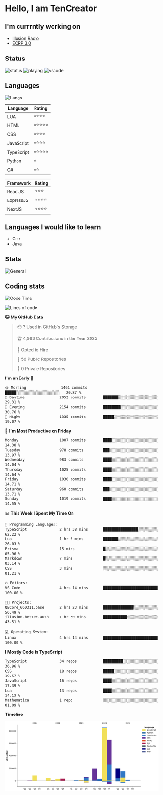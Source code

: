 # Hello, I am TenCreator

## I'm currrntly working on
- [Illusion Radio](https://illusionradio.co.uk/)
- [ECRP 3.0](http://github.com/Emerald-Coast-Roleplay/)

## Status
![status](https://api.statusbadges.me/badge/status/518334475038359555?simple=true&style=for-the-badge)
![playing](https://api.statusbadges.me/badge/playing/518334475038359555?style=for-the-badge)
![vscode](https://api.statusbadges.me/badge/vscode/518334475038359555?style=for-the-badge)

## Languages
![Langs](https://github-readme-stats.vercel.app/api/top-langs/?username=tencreator&layout=compact&theme=radical)


|Language|Rating|
|--------|------|
|LUA|⭐️⭐️⭐️⭐️|
|HTML|⭐️⭐️⭐️⭐️⭐️|
|CSS|⭐️⭐️⭐️⭐️|
|JavaScript|⭐️⭐️⭐️⭐️|
|TypeScript|⭐️⭐️⭐️⭐️⭐️|
|Python|⭐️|
|C#|⭐️⭐️ |

|Framework|Rating|
|--------|------|
|ReactJS|⭐️⭐️⭐|
|ExpressJS|⭐️⭐️⭐️⭐️|
|NextJS|⭐️⭐️⭐⭐️|

## Languages I would like to learn
- C++
- Java

## Stats
![General](https://github-readme-stats.vercel.app/api?username=tencreator&show_icons=true&theme=radical)

## Coding stats

<!--START_SECTION:waka-->
![Code Time](http://img.shields.io/badge/Code%20Time-666%20hrs%2015%20mins-blue)

![Lines of code](https://img.shields.io/badge/From%20Hello%20World%20I%27ve%20Written-2.4%20million%20lines%20of%20code-blue)

**🐱 My GitHub Data** 

> 📦 ? Used in GitHub's Storage 
 > 
> 🏆 4,983 Contributions in the Year 2025
 > 
> 💼 Opted to Hire
 > 
> 📜 56 Public Repositories 
 > 
> 🔑 0 Private Repositories 
 > 
**I'm an Early 🐤** 

```text
🌞 Morning                1461 commits        █████░░░░░░░░░░░░░░░░░░░░   20.87 % 
🌆 Daytime                2052 commits        ███████░░░░░░░░░░░░░░░░░░   29.31 % 
🌃 Evening                2154 commits        ████████░░░░░░░░░░░░░░░░░   30.76 % 
🌙 Night                  1335 commits        █████░░░░░░░░░░░░░░░░░░░░   19.07 % 
```
📅 **I'm Most Productive on Friday** 

```text
Monday                   1007 commits        ████░░░░░░░░░░░░░░░░░░░░░   14.38 % 
Tuesday                  978 commits         ███░░░░░░░░░░░░░░░░░░░░░░   13.97 % 
Wednesday                983 commits         ████░░░░░░░░░░░░░░░░░░░░░   14.04 % 
Thursday                 1025 commits        ████░░░░░░░░░░░░░░░░░░░░░   14.64 % 
Friday                   1030 commits        ████░░░░░░░░░░░░░░░░░░░░░   14.71 % 
Saturday                 960 commits         ███░░░░░░░░░░░░░░░░░░░░░░   13.71 % 
Sunday                   1019 commits        ████░░░░░░░░░░░░░░░░░░░░░   14.55 % 
```


📊 **This Week I Spent My Time On** 

```text
💬 Programming Languages: 
TypeScript               2 hrs 38 mins       ████████████████░░░░░░░░░   62.22 % 
Lua                      1 hr 6 mins         ███████░░░░░░░░░░░░░░░░░░   26.03 % 
Prisma                   15 mins             █░░░░░░░░░░░░░░░░░░░░░░░░   05.96 % 
Markdown                 7 mins              █░░░░░░░░░░░░░░░░░░░░░░░░   03.14 % 
CSS                      3 mins              ░░░░░░░░░░░░░░░░░░░░░░░░░   01.21 % 

🔥 Editors: 
VS Code                  4 hrs 14 mins       █████████████████████████   100.00 % 

🐱‍💻 Projects: 
QBCore_66D311.base       2 hrs 23 mins       ██████████████░░░░░░░░░░░   56.49 % 
illusion-better-auth     1 hr 50 mins        ███████████░░░░░░░░░░░░░░   43.51 % 

💻 Operating System: 
Linux                    4 hrs 14 mins       █████████████████████████   100.00 % 
```

**I Mostly Code in TypeScript** 

```text
TypeScript               34 repos            █████████░░░░░░░░░░░░░░░░   36.96 % 
CSS                      18 repos            █████░░░░░░░░░░░░░░░░░░░░   19.57 % 
JavaScript               16 repos            ████░░░░░░░░░░░░░░░░░░░░░   17.39 % 
Lua                      13 repos            ████░░░░░░░░░░░░░░░░░░░░░   14.13 % 
Mathematica              1 repo              ░░░░░░░░░░░░░░░░░░░░░░░░░   01.09 % 
```



**Timeline**

![Lines of Code chart](https://raw.githubusercontent.com/tencreator/tencreator/main/assets/bar_graph.png)


<!--END_SECTION:waka-->

